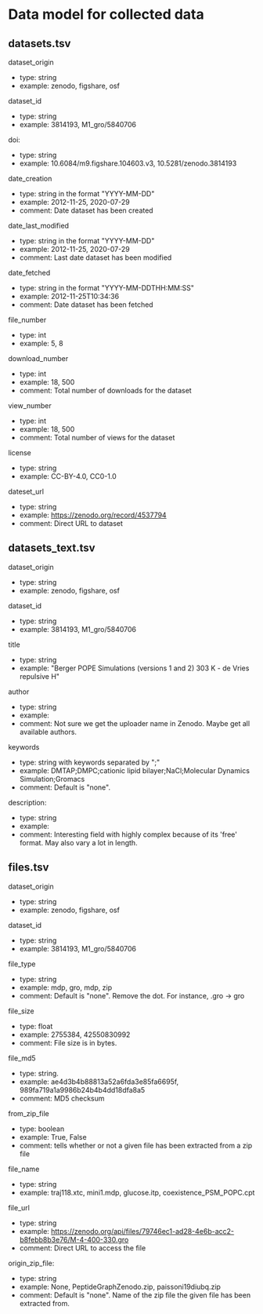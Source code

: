 # Data model for collected data

## datasets.tsv

dataset_origin
- type: string
- example: zenodo, figshare, osf

dataset_id
- type: string
- example: 3814193, M1_gro/5840706

doi:
- type: string
- example: 10.6084/m9.figshare.104603.v3, 10.5281/zenodo.3814193

date_creation
- type: string in the format "YYYY-MM-DD"
- example: 2012-11-25, 2020-07-29
- comment: Date dataset has been created

date_last_modified
- type: string in the format "YYYY-MM-DD"
- example: 2012-11-25, 2020-07-29
- comment: Last date dataset has been modified

date_fetched
- type: string in the format "YYYY-MM-DDTHH:MM:SS"
- example: 2012-11-25T10:34:36
- comment: Date dataset has been fetched

file_number
- type: int
- example: 5, 8

download_number
- type: int
- example: 18, 500
- comment: Total number of downloads for the dataset

view_number
- type: int
- example: 18, 500
- comment: Total number of views for the dataset

license
- type: string
- example: CC-BY-4.0, CC0-1.0

dateset_url
- type: string
- example: https://zenodo.org/record/4537794
- comment: Direct URL to dataset


## datasets_text.tsv

dataset_origin
- type: string
- example: zenodo, figshare, osf

dataset_id
- type: string
- example: 3814193, M1_gro/5840706

title
- type: string
- example: "Berger POPE Simulations (versions 1 and 2) 303 K - de Vries repulsive H"

author
- type: string
- example: 
- comment: Not sure we get the uploader name in Zenodo. Maybe get all available authors.

keywords
- type: string with keywords separated by ";"
- example: DMTAP;DMPC;cationic lipid bilayer;NaCl;Molecular Dynamics Simulation;Gromacs
- comment: Default is "none".

description:
- type: string
- example:
- comment: Interesting field with highly complex because of its 'free' format. May also vary a lot in length.


## files.tsv

dataset_origin
- type: string
- example: zenodo, figshare, osf

dataset_id
- type: string
- example: 3814193, M1_gro/5840706

file_type
- type: string
- example: mdp, gro, mdp, zip
- comment: Default is "none". Remove the dot. For instance, .gro -> gro

file_size
- type: float
- example: 2755384, 42550830992
- comment: File size is in bytes.

file_md5
- type: string.
- example: ae4d3b4b88813a52a6fda3e85fa6695f, 989fa719a1a9986b24b4b4dd18dfa8a5
- comment: MD5 checksum

from_zip_file
- type: boolean
- example: True, False
- comment: tells whether or not a given file has been extracted from a zip file

file_name
- type: string
- example: traj118.xtc, mini1.mdp, glucose.itp, coexistence_PSM_POPC.cpt

file_url
- type: string
- example: https://zenodo.org/api/files/79746ec1-ad28-4e6b-acc2-b8febb8b3e76/M-4-400-330.gro
- comment: Direct URL to access the file

origin_zip_file:
- type: string
- example: None, PeptideGraphZenodo.zip, paissoni19diubq.zip
- comment: Default is "none". Name of the zip file the given file has been extracted from.


